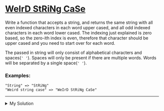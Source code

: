 # [WeIrD StRiNg CaSe](https://www.codewars.com/kata/52b757663a95b11b3d00062d)

Write a function that accepts a string, and returns the same string with all even indexed characters in each word upper cased, and all odd indexed characters in each word lower cased. The indexing just explained is zero based, so the zero-ith index is even, therefore that character should be upper cased and you need to start over for each word.

The passed in string will only consist of alphabetical characters and spaces(`' '`). Spaces will only be present if there are multiple words. Words will be separated by a single space(`' '`).

### Examples:

```
"String" => "StRiNg"
"Weird string case" => "WeIrD StRiNg CaSe"
```

---

<details><summary>My Solution</summary>

```js
function toWeirdCase(string) {
  return string
    .split(' ') // Split the input string into an array of words
    .map(word => {
      return word
        .split('')
        .map((char, index) => {
          // Map each character in a word to uppercase or lowercase based on its index
          return index % 2 === 0 ? char.toUpperCase() : char.toLowerCase()
        })
        .join('') // Join the characters back into a word
    })
    .join(' ') // Join the words back into a string
}
```

</details>
